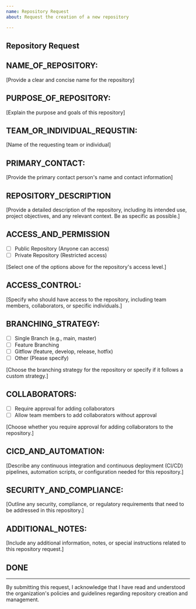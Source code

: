 ```yaml
---
name: Repository Request
about: Request the creation of a new repository

---
```


## Repository Request

## NAME_OF_REPOSITORY:
[Provide a clear and concise name for the repository]
## PURPOSE_OF_REPOSITORY:
[Explain the purpose and goals of this repository]
## TEAM_OR_INDIVIDUAL_REQUSTIN:
[Name of the requesting team or individual]
## PRIMARY_CONTACT:
[Provide the primary contact person's name and contact information]
## REPOSITORY_DESCRIPTION
[Provide a detailed description of the repository, including its intended use, project objectives, and any relevant context. Be as specific as possible.]
## ACCESS_AND_PERMISSION

- [ ] Public Repository (Anyone can access)
- [ ] Private Repository (Restricted access)

[Select one of the options above for the repository's access level.]

## ACCESS_CONTROL:

[Specify who should have access to the repository, including team members, collaborators, or specific individuals.]

## BRANCHING_STRATEGY:

- [ ] Single Branch (e.g., main, master)
- [ ] Feature Branching
- [ ] Gitflow (feature, develop, release, hotfix)
- [ ] Other (Please specify)

[Choose the branching strategy for the repository or specify if it follows a custom strategy.]

## COLLABORATORS:

- [ ] Require approval for adding collaborators
- [ ] Allow team members to add collaborators without approval

[Choose whether you require approval for adding collaborators to the repository.]

## CICD_AND_AUTOMATION:

[Describe any continuous integration and continuous deployment (CI/CD) pipelines, automation scripts, or configuration needed for this repository.]

## SECURITY_AND_COMPLIANCE:

[Outline any security, compliance, or regulatory requirements that need to be addressed in this repository.]

## ADDITIONAL_NOTES:

[Include any additional information, notes, or special instructions related to this repository request.]

## DONE
---

By submitting this request, I acknowledge that I have read and understood the organization's policies and guidelines regarding repository creation and management.
